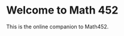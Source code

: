 Welcome to Math 452
===================

This is the online companion to Math452.

```{tableofcontents}
```
